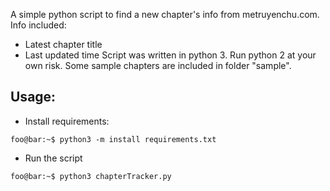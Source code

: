 A simple python script to find a new chapter's info from metruyenchu.com. Info included:
* Latest chapter title
* Last updated time
Script was written in python 3. Run python 2 at your own risk. Some sample chapters are included in folder "sample".

## Usage:
* Install requirements:
```console
foo@bar:~$ python3 -m install requirements.txt
```

* Run the script
```console
foo@bar:~$ python3 chapterTracker.py
```
